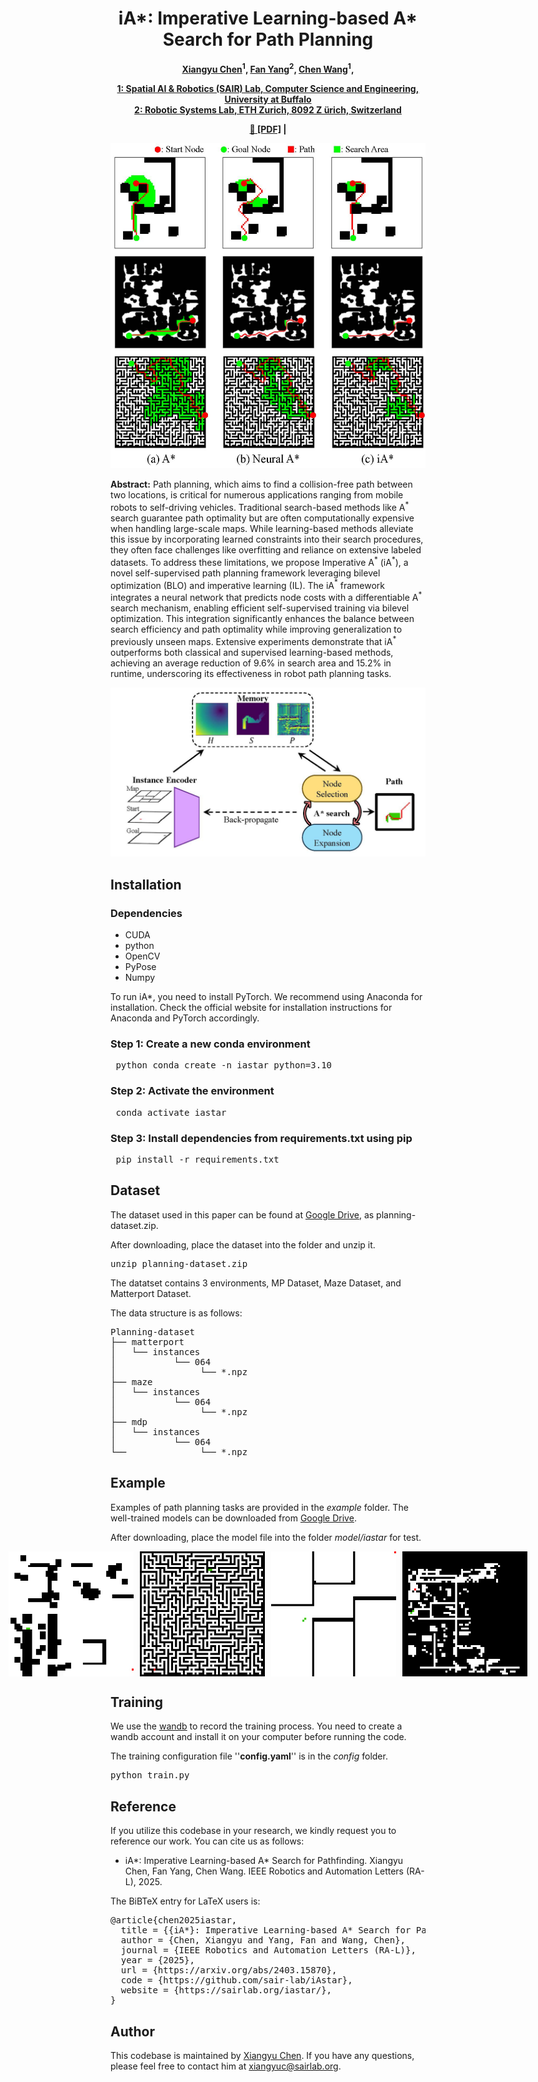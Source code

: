 <h1 align="center">iA*: Imperative Learning-based A* Search for Path Planning</h1>

<p align="center"><strong>
    <a href = "https://xyc0212.github.io/">Xiangyu Chen</a><sup>1</sup>,
    <a href = "https://github.com/MichaelFYang/">Fan Yang</a><sup>2</sup>,
    <a href = "https://sairlab.org/team/chenw/">Chen Wang</a><sup>1</sup>,
</strong></p>

<p align="center"><strong>
    <a href = "https://sairlab.org/">1:  Spatial AI & Robotics (SAIR) Lab, Computer Science and Engineering, University at Buffalo</a><br>
    <a href = "https://rsl.ethz.ch/the-lab.html">2: Robotic Systems Lab, ETH Zurich, 8092 Z ̈urich, Switzerland</a><br>
</strong></p>

<p align="center"><strong> 
    <a href = "https://arxiv.org/abs/2403.15870">&#128196; [PDF]</a> | 

</strong></p>


<p align="middle">
  <img src="figures/firstpage.jpg" width="600" />
</p>

**Abstract:**     Path planning, which aims to find a collision-free path between two locations, is critical for numerous applications ranging from mobile robots to self-driving vehicles.
    Traditional search-based methods like A$^*$ search guarantee path optimality but are often computationally expensive when handling large-scale maps.
    While learning-based methods alleviate this issue by incorporating learned constraints into their search procedures, they often face challenges like overfitting and reliance on extensive labeled datasets. 
    To address these limitations, we propose Imperative A$^*$ (iA$^*$), a novel self-supervised path planning framework leveraging bilevel optimization (BLO) and imperative learning (IL). The iA$^*$ framework integrates a neural network that predicts node costs with a differentiable A$^*$ search mechanism, enabling efficient self-supervised training via bilevel optimization. 
    This integration significantly enhances the balance between search efficiency and path optimality while improving generalization to previously unseen maps. 
    Extensive experiments demonstrate that iA$^*$ outperforms both classical and supervised learning-based methods, achieving an average reduction of 9.6\% in search area and 15.2\% in runtime, underscoring its effectiveness in robot path planning tasks.

<p align="middle">
  <img src="figures/framework.jpg" width="600" />
</p>

## Installation
### Dependencies
* CUDA
* python
* OpenCV
* PyPose
* Numpy

To run iA*, you need to install PyTorch. We recommend using Anaconda for installation. Check the official website for installation instructions for Anaconda and PyTorch accordingly.

### Step 1: Create a new conda environment
<pre> python conda create -n iastar python=3.10 </pre>

### Step 2: Activate the environment
<pre> conda activate iastar </pre>

### Step 3: Install dependencies from requirements.txt using pip
<pre> pip install -r requirements.txt </pre>
## Dataset
The dataset used in this paper can be found at [Google Drive](https://drive.google.com/file/d/10LG7wf6UrG-8_fzAipzbBeSxg5W766uF/view?usp=sharing), as planning-dataset.zip.

After downloading, place the dataset into the folder and unzip it.
<pre>
unzip planning-dataset.zip
</pre>
The datatset contains 3 environments, MP Dataset, Maze Dataset, and Matterport Dataset.

The data structure is as follows:
<pre>
Planning-dataset
├── matterport
│   └── instances
│           └── 064
│                └── *.npz
├── maze
│   └── instances
│           └── 064
│                └── *.npz
├── mdp
│   └── instances
│           └── 064
└──              └── *.npz
</pre>
## Example
Examples of path planning tasks are provided in the *example* folder.
The well-trained models can be downloaded from [Google Drive](https://drive.google.com/file/d/1JQ44ZBfNv6Re8GlpCayzbTuamQSHb-Jm/view?usp=sharing).

After downloading, place the model file into the folder *model/iastar* for test.

<div style="display: flex; justify-content: center; gap: 10px;">
  <img src="figures/gif/example1.gif" width="200"/>
  <img src="figures/gif/example2.gif"width="200"/>
  <img src="figures/gif/example3.gif" width="200"/>
  <img src="figures/gif/example4.gif" width="200"/>
</div>

## Training

We use the [wandb](https://wandb.ai/site) to record the training process. You need to create a wandb account and install it on your computer before running the code.

The training configuration file ''**config.yaml**'' is in the *config* folder.
<pre>
python train.py
</pre>

## Reference
If you utilize this codebase in your research, we kindly request you to reference our work. You can cite us as follows:
- iA*: Imperative Learning-based A* Search for Pathfinding.
Xiangyu Chen, Fan Yang, Chen Wang.
IEEE Robotics and Automation Letters (RA-L), 2025.

The BiBTeX entry for LaTeX users is:
<pre>
@article{chen2025iastar,
  title = {{iA*}: Imperative Learning-based A* Search for Path Planning},
  author = {Chen, Xiangyu and Yang, Fan and Wang, Chen},
  journal = {IEEE Robotics and Automation Letters (RA-L)},
  year = {2025},
  url = {https://arxiv.org/abs/2403.15870},
  code = {https://github.com/sair-lab/iAstar},
  website = {https://sairlab.org/iastar/},
}
</pre>

## Author
This codebase is maintained by [Xiangyu Chen](xiangyuc@sairlab.org). If you have any questions, please feel free to contact him at [xiangyuc@sairlab.org](xiangyuc@sairlab.org).
<!-- ##  TODO List

- [x] Initial release. :rocket: -->

